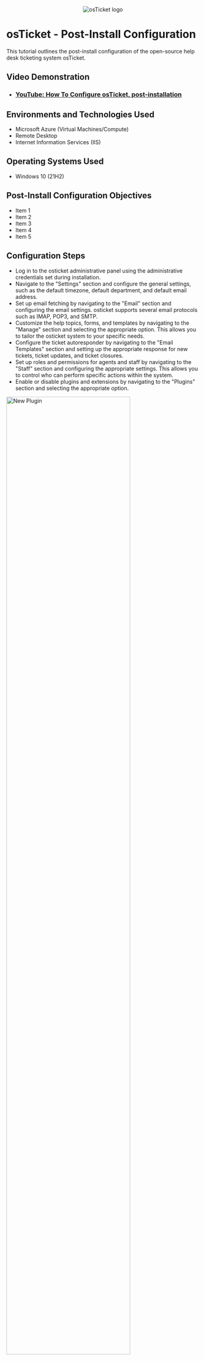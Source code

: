 <p align="center">
<img src="https://i.imgur.com/Clzj7Xs.png" alt="osTicket logo"/>
</p>

<h1>osTicket - Post-Install Configuration</h1>
This tutorial outlines the post-install configuration of the open-source help desk ticketing system osTicket.<br />


<h2>Video Demonstration</h2>

- ### [YouTube: How To Configure osTicket, post-installation](https://youtu.be/xW9AGA-nJHE)

<h2>Environments and Technologies Used</h2>

- Microsoft Azure (Virtual Machines/Compute)
- Remote Desktop
- Internet Information Services (IIS)

<h2>Operating Systems Used </h2>

- Windows 10</b> (21H2)

<h2>Post-Install Configuration Objectives</h2>

- Item 1
- Item 2
- Item 3
- Item 4
- Item 5

<h2>Configuration Steps</h2>

- Log in to the osticket administrative panel using the administrative credentials set during installation.
- Navigate to the "Settings" section and configure the general settings, such as the default timezone, default department, and default email address.
- Set up email fetching by navigating to the "Email" section and configuring the email settings. osticket supports several email protocols such as IMAP, POP3, and SMTP.
- Customize the help topics, forms, and templates by navigating to the "Manage" section and selecting the appropriate option. This allows you to tailor the osticket system to your specific needs.
- Configure the ticket autoresponder by navigating to the "Email Templates" section and setting up the appropriate response for new tickets, ticket updates, and ticket closures.
- Set up roles and permissions for agents and staff by navigating to the "Staff" section and configuring the appropriate settings. This allows you to control who can perform specific actions within the system.
- Enable or disable plugins and extensions by navigating to the "Plugins" section and selecting the appropriate option.
<p>
<img src="https://docs.osticket.com/en/latest/_images/admin_manage_plugins.png" height="80%" width="80%" alt="New Plugin"/>
</p>
<p>
With the increasing trend of remote work, our tech startup is faced with the critical decision of selecting an email protocol that will effectively support seamless communication and collaboration across remote teams. This decision carries significant weight as it directly impacts productivity, security, and overall efficiency. However, amidst a sea of options, each with its own advantages and challenges, the process of making this selection becomes a daunting task.q
</p>
<br />

<p>
<img src="https://docs.osticket.com/en/latest/_images/admin_emails_emails_mailbox_setting.png" height="80%" width="80%" alt="Email Protocol Steps"/>
</p>
<p>
Option 1: Microsoft Exchange

Option 2: Google Workspace


Option 3: Open-source Solutions

</p>
<br />

<p>
<img src="https://docs.osticket.com/en/latest/_images/oauth44_microsoft_inst.png" height="80%" width="80%" alt="Authorization"/>
</p>
<p>
Integrating osTicket with existing tools and workflows, such as email notifications or password management software, will facilitate a seamless transition from using messenger apps and emails to centralize tasks and create measurable results in design operations.
</p>
<br />
